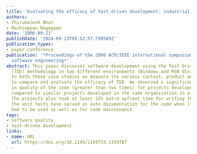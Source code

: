 ```yaml
---
title: 'Evaluating the efficacy of test-driven development: industrial case studies'
authors:
- Thirumalesh Bhat
- Nachiappan Nagappan
date: '2006-09-21'
publishDate: '2024-09-13T09:52:57.799589Z'
publication_types:
- paper-conference
publication: '*Proceedings of the 2006 ACM/IEEE international symposium on Empirical
  software engineering*'
abstract: This paper discusses software development using the Test Driven Development
  (TDD) methodology in two different environments (Windows and MSN divisions) at Microsoft.
  In both these case studies we measure the various context, product and outcome measures
  to compare and evaluate the efficacy of TDD. We observed a significant increase
  in quality of the code (greater than two times) for projects developed using TDD
  compared to similar projects developed in the same organization in a non-TDD fashion.
  The projects also took at least 15% extra upfront time for writing the tests. Additionally,
  the unit tests have served as auto documentation for the code when libraries/APIs
  had to be used as well as for code maintenance.
tags:
- software quality
- test-driven development
links:
- name: URL
  url: https://doi.org/10.1145/1159733.1159787
---
```

